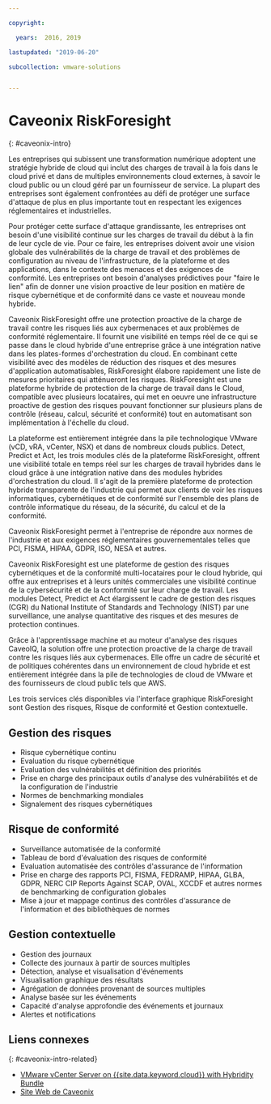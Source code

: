 ```yaml
---

copyright:

  years:  2016, 2019

lastupdated: "2019-06-20"

subcollection: vmware-solutions


---
```


# Caveonix RiskForesight
{: #caveonix-intro}

Les entreprises qui subissent une transformation numérique adoptent une stratégie hybride de cloud qui inclut des charges de travail à la fois dans le cloud privé et dans de multiples environnements cloud externes, à savoir le cloud public ou un cloud géré par un fournisseur de service. La plupart des entreprises sont également confrontées au défi de protéger une surface d'attaque de plus en plus importante tout en respectant les exigences réglementaires et industrielles.

Pour protéger cette surface d'attaque grandissante, les entreprises ont besoin d'une visibilité continue sur les charges de travail du début à la fin de leur cycle de vie. Pour ce faire, les entreprises doivent avoir une vision globale des vulnérabilités de la charge de travail et des problèmes de configuration au niveau de l'infrastructure, de la plateforme et des applications, dans le contexte des menaces et des exigences de conformité. Les entreprises ont besoin d'analyses prédictives pour "faire le lien" afin de donner une vision proactive de leur position en matière de risque cybernétique et de conformité dans ce vaste et nouveau monde hybride.

Caveonix RiskForesight offre une protection proactive de la charge de travail contre les risques liés aux cybermenaces et aux problèmes de conformité réglementaire. Il fournit une visibilité en temps réel de ce qui se passe dans le cloud hybride d'une entreprise grâce à une intégration native dans les plates-formes d'orchestration du cloud. En combinant cette visibilité avec des modèles de réduction des risques et des mesures d'application automatisables, RiskForesight élabore rapidement une liste de mesures prioritaires qui atténueront les risques. RiskForesight est une plateforme hybride de protection de la charge de travail dans le Cloud, compatible avec plusieurs locataires, qui met en oeuvre une infrastructure proactive de gestion des risques pouvant fonctionner sur plusieurs plans de contrôle (réseau, calcul, sécurité et conformité) tout en automatisant son implémentation à l'échelle du cloud.

La plateforme est entièrement intégrée dans la pile technologique VMware (vCD, vRA, vCenter, NSX) et dans de nombreux clouds publics. Detect, Predict et Act, les trois modules clés de la plateforme RiskForesight, offrent une visibilité totale en temps réel sur les charges de travail hybrides dans le cloud grâce à une intégration native dans des modules hybrides d'orchestration du cloud. Il s'agit de la première plateforme de protection hybride transparente de l'industrie qui permet aux clients de voir les risques informatiques, cybernétiques et de conformité sur l'ensemble des plans de contrôle informatique du réseau, de la sécurité, du calcul et de la conformité.

Caveonix RiskForesight permet à l'entreprise de répondre aux normes de l'industrie et aux exigences réglementaires gouvernementales telles que PCI, FISMA, HIPAA, GDPR, ISO, NESA et autres.

Caveonix RiskForesight est une plateforme de gestion des risques cybernétiques et de la conformité multi-locataires pour le cloud hybride, qui offre aux entreprises et à leurs unités commerciales une visibilité continue de la cybersécurité et de la conformité sur leur charge de travail. Les modules Detect, Predict et Act élargissent le cadre de gestion des risques (CGR) du National Institute of Standards and Technology (NIST) par une surveillance, une analyse quantitative des risques et des mesures de protection continues.

Grâce à l'apprentissage machine et au moteur d'analyse des risques CaveoIQ, la solution offre une protection proactive de la charge de travail contre les risques liés aux cybermenaces. Elle offre un cadre de sécurité et de politiques cohérentes dans un environnement de cloud hybride et est entièrement intégrée dans la pile de technologies de cloud de VMware et des fournisseurs de cloud public tels que AWS.

Les trois services clés disponibles via l'interface graphique RiskForesight sont Gestion des risques, Risque de conformité et Gestion contextuelle. 

## Gestion des risques

- Risque cybernétique continu
- Evaluation du risque cybernétique
- Evaluation des vulnérabilités et définition des priorités
- Prise en charge des principaux outils d'analyse des vulnérabilités et de la configuration de l'industrie
- Normes de benchmarking mondiales
- Signalement des risques cybernétiques

## Risque de conformité

- Surveillance automatisée de la conformité
- Tableau de bord d'évaluation des risques de conformité
- Evaluation automatisée des contrôles d'assurance de l'information
- Prise en charge des rapports PCI, FISMA, FEDRAMP, HIPAA, GLBA, GDPR, NERC CIP Reports Against SCAP, OVAL, XCCDF et autres normes de benchmarking de configuration globales
- Mise à jour et mappage continus des contrôles d'assurance de l'information et des bibliothèques de normes

## Gestion contextuelle

- Gestion des journaux
- Collecte des journaux à partir de sources multiples
- Détection, analyse et visualisation d'événements
- Visualisation graphique des résultats
- Agrégation de données provenant de sources multiples
- Analyse basée sur les événements
- Capacité d'analyse approfondie des événements et journaux
- Alertes et notifications

## Liens connexes
{: #caveonix-intro-related}

* [VMware vCenter Server on {{site.data.keyword.cloud}} with Hybridity Bundle](/docs/services/vmwaresolutions/archiref/vcs?topic=vmware-solutions-vcs-hybridity-intro)
* [Site Web de Caveonix](https://www.caveonix.com/)

